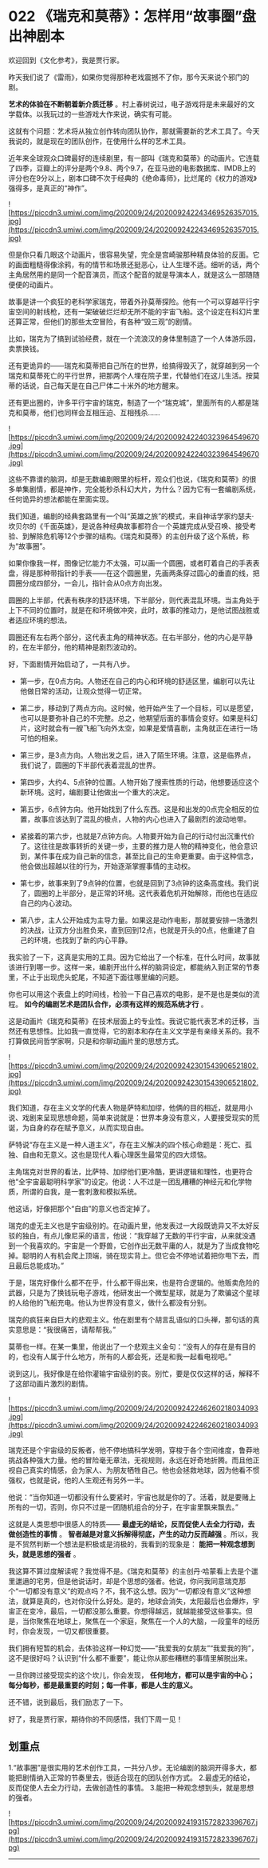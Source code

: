 # 022 《瑞克和莫蒂》：怎样用“故事圈”盘出神剧本

欢迎回到《文化参考》，我是贾行家。

昨天我们说了《雷雨》，如果你觉得那种老戏震撼不了你，那今天来说个邪门的剧。

 **艺术的体验在不断朝着新介质迁移** 。村上春树说过，电子游戏将是未来最好的文学载体。以我玩过的一些游戏大作来说，确实有可能。

这就有个问题：艺术将从独立创作转向团队协作，那就需要新的艺术工具了。今天我说的，就是现在的团队创作，在使用什么样的艺术工具。

近年来全球观众口碑最好的连续剧里，有一部叫《瑞克和莫蒂》的动画片。它连载了四季，豆瓣上的评分是两个9.8、两个9.7，在亚马逊的电影数据库、IMDB上的评分也在9分以上，剧本口碑不次于经典的《绝命毒师》，比烂尾的《权力的游戏》强得多，是真正的“神作”。

![https://piccdn3.umiwi.com/img/202009/24/202009242243469526357015.jpg](https://piccdn3.umiwi.com/img/202009/24/202009242243469526357015.jpg)

但是你只看几眼这个动画片，很容易失望，完全是宫崎骏那种精良体验的反面。它的画面粗糙得像涂鸦，有的情节和场景还挺恶心，让人生理不适。细听的话，两个主角居然用的是同一个配音演员，而这个配音的就是导演本人，就是这么一部随随便便的动画片。

故事是讲一个疯狂的老科学家瑞克，带着外孙莫蒂探险。他有一个可以穿越平行宇宙空间的射线枪，还有一架破破烂烂却无所不能的宇宙飞船。这个设定在科幻片里还算正常，但他们的那些太空冒险，有各种“毁三观”的剧情。

比如，瑞克为了搞到试验经费，就在一个流浪汉的身体里制造了一个人体游乐园，卖票换钱。

还有更诡异的——瑞克和莫蒂把自己所在的世界，给搞得毁灭了，就穿越到另一个瑞克和莫蒂死亡的平行世界，把那两个人埋在院子里，代替他们在这儿生活。按莫蒂的话说，自己每天是在自己尸体二十米外的地方醒来。

还有更出圈的，许多平行宇宙的瑞克，制造了一个“瑞克城”，里面所有的人都是瑞克和莫蒂，他们也同样会互相压迫、互相残杀……

![https://piccdn3.umiwi.com/img/202009/24/202009242240323964549670.jpg](https://piccdn3.umiwi.com/img/202009/24/202009242240323964549670.jpg)

这些不靠谱的脑洞，却是无数编剧眼里的标杆，观众们也说，《瑞克和莫蒂》的很多单集剧情，都是神作，完全能秒杀科幻大片，为什么？因为它有一套编剧系统，任何诡异的想法都能在里面实现。

我们知道，编剧的经典套路里有一个叫“英雄之旅”的模式，来自神话学家约瑟夫·坎贝尔的《千面英雄》，是说各种经典故事都符合一个英雄完成从受召唤、接受考验、到解除危机等12个步骤的结构。《瑞克和莫蒂》的主创升级了这个系统，称为“故事圈”。

如果你像我一样，图像记忆能力不太强，可以画一个圆圈，或者盯着自己的手表表盘，得是那种带指针的手表——在这个圆圈里，先画两条穿过圆心的垂直的线，把圆圈分成四部分，一会儿，指针会从0点方向出发。

圆圈的上半部，代表有秩序的舒适环境，下半部分，则代表混乱环境。当主角处于上下不同的位置时，就是在和环境做冲突，此时，故事的推动力，是他试图战胜或者适应环境的想法。

圆圈还有左右两个部分，这代表主角的精神状态。在右半部分，他的内心是平静的，在左半部分，他的精神是剧烈波动的。

好，下面剧情开始启动了，一共有八步。

* 第一步，在0点方向。人物还在自己的内心和环境的舒适区里，编剧可以先让他做日常的活动，让观众觉得一切正常。

* 第二步，移动到了两点方向。这时候，他开始产生了一个目标，可以是愿望，也可以是要弥补自己的不完整。总之，他期望后面的事情会变好。如果是科幻片，这时就会有一艘飞船飞向外太空，如果是爱情喜剧，主角就正在进行一场可怕的相亲。

* 第三步，是3点方向。人物出发之后，进入了陌生环境。注意，这是临界点，我们说了，圆圈的下半部代表着混乱的世界。

* 第四步，大约4、5点钟的位置。人物开始了搜索性质的行动，他想要适应这个新环境。这时，编剧要让他做出一个重大的决定。

* 第五步，6点钟方向。他开始找到了什么东西。这是和出发的0点完全相反的位置，故事应该达到了混乱的极点，人物的内心也进入了最剧烈的波动地带。

* 紧接着的第六步，也就是7点钟方向。人物要开始为自己的行动付出沉重代价了。这往往是故事转折的关键一步，主要的推力是人物的精神变化，他会意识到，某件事在成为自己新的信念，甚至比自己的生命更重要。由于这种信念，他会做出超越以往的行为，开始逐渐掌握事情的主动权。

* 第七步，故事来到了9点钟的位置，也就是回到了3点钟的这条高度线。我们说了，圆圈的上半部分，是正常的环境。这代表着危机开始解除，而他也在适应自己的内心波动。

* 第八步，主人公开始成为主导力量。如果这是动作电影，那就要安排一场激烈的决战，让双方分出胜负来，直到回到12点，也就是开头的0点，他重建了自己的环境，也找到了新的内心平静。

我实验了一下，这真是实用的工具。因为它给出了一个标准，在什么时间，故事就该进行到哪一步。这样一来，编剧开出什么样的脑洞设定，都能纳入到正常的节奏里，不止于出现虎头蛇尾，不知道下面往哪里编的问题。

你也可以用这个表盘上的时间线，检验一下自己喜欢的电影，是不是也是类似的流程。 **如今的编剧艺术是团队合作，必须有这样的规范系统才行** 。

这是动画片《瑞克和莫蒂》在技术层面上的专业性。我说它能代表艺术的迁移，当然还有思想性。比如我一直觉得，它的剧本和存在主义文学是有亲缘关系的。我不打算做民间哲学家啊，只是和你聊动画片里的思想方式。

![https://piccdn3.umiwi.com/img/202009/24/202009242301543906521802.jpg](https://piccdn3.umiwi.com/img/202009/24/202009242301543906521802.jpg)

我们知道，存在主义文学的代表人物是萨特和加缪，他俩的目的相近，就是用小说、戏剧来呈现思想命题，简单来说就是：世界本身没有意义，人要接受现实的荒诞，为自身的存在赋予意义，从而实现自由。

萨特说“存在主义是一种人道主义”，存在主义解决的四个核心命题是：死亡、孤独、自由和无意义。这也是现代人看心理医生最常见的四大烦恼。

主角瑞克对世界的看法，比萨特、加缪他们更冷酷，更讲逻辑和理性，也更符合他“全宇宙最聪明科学家”的设定。他说：人不过是一团乱糟糟的神经元和化学物质，所谓的自我，是一套刺激和模拟系统。

他这话，好像把那个“自由”的意义也否定掉了。

瑞克的虚无主义也是宇宙级别的。在动画片里，他发表过一大段既诡异又不太好反驳的独白，有点儿像尼采的语言，他说：“我穿越了无数的平行宇宙，从来就没遇到一个我喜欢的。宇宙是一个野兽，它创作出无数平庸的人，就是为了当成食物吃掉。聪明的人有机会爬上顶端，骑在现实背上。但它会不停地试着把你甩下去，而且最后总能成功。”

于是，瑞克好像什么都不在乎，什么都干得出来，也是符合逻辑的。他贩卖危险的武器，只是为了换钱玩电子游戏，他研发出一个微型星球，就是为了欺骗这个星球的人给他的飞船充电。他认为世界没有意义，做什么都没有分别。

瑞克的疯狂来自巨大的悲观主义。他在剧里有个胡言乱语似的口头禅，那句话的真实意思是：“我很痛苦，请帮帮我。”

莫蒂也一样。在某一集里，他说出了一个悲观主义金句：“没有人的存在是有目的的，也没有人属于什么地方，所有的人都会死，还是和我一起看电视吧。”

说到这儿，我好像是在给你灌输宇宙级别的丧。别忙，要是仅仅这样的话，解释不了这部动画片激烈的剧情。

![https://piccdn3.umiwi.com/img/202009/24/202009242246260218034093.jpg](https://piccdn3.umiwi.com/img/202009/24/202009242246260218034093.jpg)

瑞克还是个宇宙级的反叛者，他不停地搞科学发明，穿梭于各个空间维度，鲁莽地挑战各种强大力量。他的冒险毫无章法，无视规则，永远在好奇地折腾。而且他正视自己真实的情感，会为家人、为朋友牺牲自己。他也会拯救地球，因为他看不惯强权，也就是说，他的人生观还有另外一半。

他说：“当你知道一切都没有什么要紧时，宇宙也就是你的了。活着，就是要赌上所有的一切，否则，你只不过是一团随机组合的分子，在宇宙里飘来飘去。”

这就是人类思想中很感人的特质—— **最虚无的结论，反而促使人去全力行动，去做创造性的事情** 。 **智者越是对意义拆解得彻底，产生的动力反而越强** 。所以，我是不贸然判断一个想法是积极或是消极的，我看到的现象是： **能把一种观念想到头，就是思想的强者** 。

我这算不算过度解读呢？我觉得不是。《瑞克和莫蒂》的主创丹·哈蒙看上去是个邋里邋遢的宅男，但是他说话时，却是个思想的强者。他说，你问我同意瑞克那个“一切都没有意义”的观点吗？不，我不这么想。因为“一切都没有意义”这种想法，就算是真的，也对你没什么好处。是的，地球会消失，太阳最后也会爆炸，宇宙正在变冷，最后，一切都没那么重要。你想得越远，就越能接受这些事实。但是，当你聚焦在地球上，聚焦在一个家庭，聚焦在一个人的大脑，一段童年的经历时，你会发现，一切又都很重要。

我们拥有短暂的机会，去体验这样一种幻觉——“我爱我的女朋友”“我爱我的狗”，这不是很好吗？认识到“什么都不重要”，能让你从那些糟糕的事情里解脱出来。

一旦你跨过接受现实的这个坎儿，你会发现， **任何地方，都可以是宇宙的中心；每分每秒，都是最重要的时刻；每一件事，都是人生的意义。**

还不错，说到最后，我们励志了一下。

好了，我是贾行家，期待你的不同感悟，我们下周一见！

## 划重点

1.“故事圈”是很实用的艺术创作工具，一共分八步。无论编剧的脑洞开得多大，都能把剧情纳入正常的节奏里去，很适合现在的团队创作方式。
2.最虚无的结论，反而促使人去全力行动，去做创造性的事情。
3.能把一种观念想到头，就是思想的强者。

![https://piccdn3.umiwi.com/img/202009/24/202009241931572823396767.jpg](https://piccdn3.umiwi.com/img/202009/24/202009241931572823396767.jpg)

---
